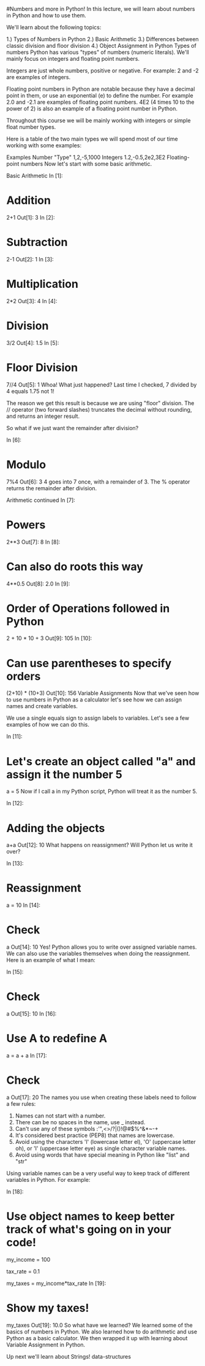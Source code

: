 #Numbers and more in Python!
In this lecture, we will learn about numbers in Python and how to use them.

We'll learn about the following topics:

1.) Types of Numbers in Python
2.) Basic Arithmetic
3.) Differences between classic division and floor division
4.) Object Assignment in Python
Types of numbers
Python has various "types" of numbers (numeric literals). We'll mainly focus on integers and floating point numbers.

Integers are just whole numbers, positive or negative. For example: 2 and -2 are examples of integers.

Floating point numbers in Python are notable because they have a decimal point in them, or use an exponential (e) to define the number. For example 2.0 and -2.1 are examples of floating point numbers. 4E2 (4 times 10 to the power of 2) is also an example of a floating point number in Python.

Throughout this course we will be mainly working with integers or simple float number types.

Here is a table of the two main types we will spend most of our time working with some examples:

Examples	Number "Type"
1,2,-5,1000	Integers
1.2,-0.5,2e2,3E2	Floating-point numbers
Now let's start with some basic arithmetic.

Basic Arithmetic
In [1]:
# Addition
2+1
Out[1]:
3
In [2]:
# Subtraction
2-1
Out[2]:
1
In [3]:
# Multiplication
2*2
Out[3]:
4
In [4]:
# Division
3/2
Out[4]:
1.5
In [5]:
# Floor Division
7//4
Out[5]:
1
Whoa! What just happened? Last time I checked, 7 divided by 4 equals 1.75 not 1!

The reason we get this result is because we are using "floor" division. The // operator (two forward slashes) truncates the decimal without rounding, and returns an integer result.

So what if we just want the remainder after division?

In [6]:
# Modulo
7%4
Out[6]:
3
4 goes into 7 once, with a remainder of 3. The % operator returns the remainder after division.

Arithmetic continued
In [7]:
# Powers
2**3
Out[7]:
8
In [8]:
# Can also do roots this way
4**0.5
Out[8]:
2.0
In [9]:
# Order of Operations followed in Python
2 + 10 * 10 + 3
Out[9]:
105
In [10]:
# Can use parentheses to specify orders
(2+10) * (10+3)
Out[10]:
156
Variable Assignments
Now that we've seen how to use numbers in Python as a calculator let's see how we can assign names and create variables.

We use a single equals sign to assign labels to variables. Let's see a few examples of how we can do this.

In [11]:
# Let's create an object called "a" and assign it the number 5
a = 5
Now if I call a in my Python script, Python will treat it as the number 5.

In [12]:
# Adding the objects
a+a
Out[12]:
10
What happens on reassignment? Will Python let us write it over?

In [13]:
# Reassignment
a = 10
In [14]:
# Check
a
Out[14]:
10
Yes! Python allows you to write over assigned variable names. We can also use the variables themselves when doing the reassignment. Here is an example of what I mean:

In [15]:
# Check
a
Out[15]:
10
In [16]:
# Use A to redefine A
a = a + a
In [17]:
# Check 
a
Out[17]:
20
The names you use when creating these labels need to follow a few rules:

1. Names can not start with a number.
2. There can be no spaces in the name, use _ instead.
3. Can't use any of these symbols :'",<>/?|\()!@#$%^&*~-+
4. It's considered best practice (PEP8) that names are lowercase.
5. Avoid using the characters 'l' (lowercase letter el), 'O' (uppercase letter oh), 
   or 'I' (uppercase letter eye) as single character variable names.
6. Avoid using words that have special meaning in Python like "list" and "str"


Using variable names can be a very useful way to keep track of different variables in Python. For example:

In [18]:
# Use object names to keep better track of what's going on in your code!
my_income = 100

tax_rate = 0.1

my_taxes = my_income*tax_rate
In [19]:
# Show my taxes!
my_taxes
Out[19]:
10.0
So what have we learned? We learned some of the basics of numbers in Python. We also learned how to do arithmetic and use Python as a basic calculator. We then wrapped it up with learning about Variable Assignment in Python.

Up next we'll learn about Strings! data-structures
